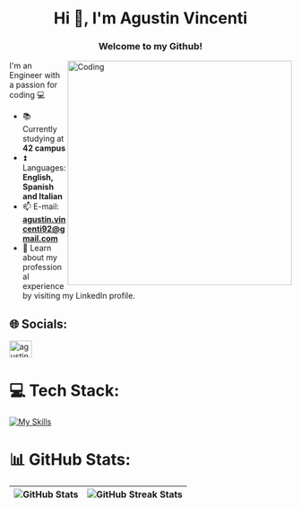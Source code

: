 <h1 align="center">Hi 👋, I'm Agustin Vincenti</h1>
<h3 align="center">Welcome to my Github!</h3>
<img align="right" alt="Coding" width="400" src="https://i.giphy.com/media/dB15acdZ12Z7JJ6lOC/giphy.webp">

  
I'm an Engineer with a passion for coding :computer:  
  
- :books: Currently studying at **42 campus**
- :arrow_double_up: Languages: **English, Spanish and Italian**
- 📫 E-mail: **agustin.vincenti92@gmail.com**
- 📄 Learn about my professional experience by visiting my LinkedIn profile.

## 🌐 Socials:
<p align="left">
<a href="https://linkedin.com/in/agustin-vincenti-65aa54162" target="blank"><img align="center" src="https://raw.githubusercontent.com/rahuldkjain/github-profile-readme-generator/master/src/images/icons/Social/linked-in-alt.svg" alt="agustin-vincenti-65aa54162" height="30" width="40" /></a>
</p>

# 💻 Tech Stack:
[![My Skills](https://skillicons.dev/icons?i=c,py,js,git,bash,html,css,sass,gulp)](https://skillicons.dev)

# 📊 GitHub Stats:
| ![GitHub Stats](https://github-readme-stats.vercel.app/api?username=vincenag&theme=swift&hide_border=false&include_all_commits=false&count_private=true) | ![GitHub Streak Stats](https://github-readme-streak-stats.herokuapp.com/?user=vincenag&theme=swift&hide_border=false) |
| --- | --- |
